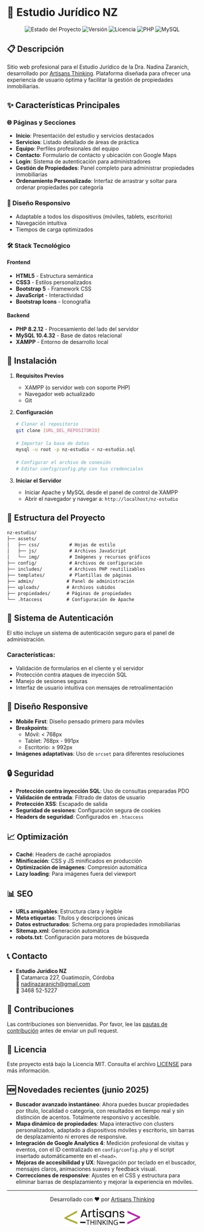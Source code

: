 # 🏢 Estudio Jurídico NZ

<div align="center">
  <img src="https://img.shields.io/badge/Status-En%20Desarrollo-brightgreen" alt="Estado del Proyecto">
  <img src="https://img.shields.io/badge/Version-1.0.0-blue" alt="Versión">
  <img src="https://img.shields.io/badge/Licencia-MIT-green" alt="Licencia">
  <img src="https://img.shields.io/badge/PHP-8.2.12-purple" alt="PHP">
  <img src="https://img.shields.io/badge/MySQL-10.4.32-orange" alt="MySQL">
</div>

## 📋 Descripción
Sitio web profesional para el Estudio Jurídico de la Dra. Nadina Zaranich, desarrollado por [Artisans Thinking](https://artisansthinking.com). Plataforma diseñada para ofrecer una experiencia de usuario óptima y facilitar la gestión de propiedades inmobiliarias.

## ✨ Características Principales

### 🌐 Páginas y Secciones
- **Inicio**: Presentación del estudio y servicios destacados
- **Servicios**: Listado detallado de áreas de práctica
- **Equipo**: Perfiles profesionales del equipo
- **Contacto**: Formulario de contacto y ubicación con Google Maps
- **Login**: Sistema de autenticación para administradores
- **Gestión de Propiedades**: Panel completo para administrar propiedades inmobiliarias
- **Ordenamiento Personalizado**: Interfaz de arrastrar y soltar para ordenar propiedades por categoría

### 📱 Diseño Responsivo
- Adaptable a todos los dispositivos (móviles, tablets, escritorio)
- Navegación intuitiva
- Tiempos de carga optimizados

### 🛠️ Stack Tecnológico

#### Frontend
- **HTML5** - Estructura semántica
- **CSS3** - Estilos personalizados
- **Bootstrap 5** - Framework CSS
- **JavaScript** - Interactividad
- **Bootstrap Icons** - Iconografía

#### Backend
- **PHP 8.2.12** - Procesamiento del lado del servidor
- **MySQL 10.4.32** - Base de datos relacional
- **XAMPP** - Entorno de desarrollo local

## 🚀 Instalación

1. **Requisitos Previos**
   - XAMPP (o servidor web con soporte PHP)
   - Navegador web actualizado
   - Git

2. **Configuración**
   ```bash
   # Clonar el repositorio
   git clone [URL_DEL_REPOSITORIO]
   
   # Importar la base de datos
   mysql -u root -p nz-estudio < nz-estudio.sql
   
   # Configurar el archivo de conexión
   # Editar config/config.php con tus credenciales
   ```

3. **Iniciar el Servidor**
   - Iniciar Apache y MySQL desde el panel de control de XAMPP
   - Abrir el navegador y navegar a: `http://localhost/nz-estudio`

## 🎨 Estructura del Proyecto

```
nz-estudio/
├── assets/
│   ├── css/           # Hojas de estilo
│   ├── js/            # Archivos JavaScript
│   └── img/           # Imágenes y recursos gráficos
├── config/            # Archivos de configuración
├── includes/          # Archivos PHP reutilizables
├── templates/         # Plantillas de páginas
├── admin/            # Panel de administración
├── uploads/          # Archivos subidos
├── propiedades/      # Páginas de propiedades
└── .htaccess         # Configuración de Apache
```

## 🔐 Sistema de Autenticación

El sitio incluye un sistema de autenticación seguro para el panel de administración.

### Características:
- Validación de formularios en el cliente y el servidor
- Protección contra ataques de inyección SQL
- Manejo de sesiones seguras
- Interfaz de usuario intuitiva con mensajes de retroalimentación

## 📱 Diseño Responsive

- **Mobile First**: Diseño pensado primero para móviles
- **Breakpoints**:
  - Móvil: < 768px
  - Tablet: 768px - 991px
  - Escritorio: ≥ 992px
- **Imágenes adaptativas**: Uso de `srcset` para diferentes resoluciones

## 🔒 Seguridad

- **Protección contra inyección SQL**: Uso de consultas preparadas PDO
- **Validación de entrada**: Filtrado de datos de usuario
- **Protección XSS**: Escapado de salida
- **Seguridad de sesiones**: Configuración segura de cookies
- **Headers de seguridad**: Configurados en `.htaccess`

## 📈 Optimización

- **Caché**: Headers de caché apropiados
- **Minificación**: CSS y JS minificados en producción
- **Optimización de imágenes**: Compresión automática
- **Lazy loading**: Para imágenes fuera del viewport

## 📊 SEO

- **URLs amigables**: Estructura clara y legible
- **Meta etiquetas**: Títulos y descripciones únicas
- **Datos estructurados**: Schema.org para propiedades inmobiliarias
- **Sitemap.xml**: Generación automática
- **robots.txt**: Configuración para motores de búsqueda

## 📞 Contacto

- **Estudio Jurídico NZ**  
  📍 Catamarca 227, Guatimozín, Córdoba  
  📧 nadinazaranich@gmail.com  
  📱 3468 52-5227

## 🤝 Contribuciones

Las contribuciones son bienvenidas. Por favor, lee las [pautas de contribución](CONTRIBUTING.md) antes de enviar un pull request.

## 📄 Licencia

Este proyecto está bajo la Licencia MIT. Consulta el archivo [LICENSE](LICENSE) para más información.

## 🆕 Novedades recientes (junio 2025)

- **Buscador avanzado instantáneo**: Ahora puedes buscar propiedades por título, localidad o categoría, con resultados en tiempo real y sin distinción de acentos. Totalmente responsivo y accesible.
- **Mapa dinámico de propiedades**: Mapa interactivo con clusters personalizados, adaptado a dispositivos móviles y escritorio, sin barras de desplazamiento ni errores de responsive.
- **Integración de Google Analytics 4**: Medición profesional de visitas y eventos, con el ID centralizado en `config/config.php` y el script insertado automáticamente en el `<head>`.
- **Mejoras de accesibilidad y UX**: Navegación por teclado en el buscador, mensajes claros, animaciones suaves y feedback visual.
- **Correcciones de responsive**: Ajustes en el CSS y estructura para eliminar barras de desplazamiento y mejorar la experiencia en móviles.

---
<div align="center">
  <p>Desarrollado con ❤️ por <a href="https://artisanthinking.com">Artisans Thinking</a></p>
  <img src="assets/img/Logo_Artisans.webp" alt="Artisans Thinking Logo" width="200">
</div>
